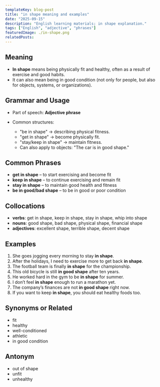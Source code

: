 ```yaml
---
templateKey: blog-post
title: "in shape meaning and examples"
date: "2025-09-15"
description: "English learning materials; in shape explanation."
tags: ["English", "adjective", "phrases"]
featuredImage: ./in-shape.png
relatedPosts:
---
```


## Meaning

- **In shape** means being physically fit and healthy, often as a result of exercise and good habits.
- It can also mean being in good condition (not only for people, but also for objects, systems, or organizations).

## Grammar and Usage

- Part of speech: **Adjective phrase**
- Common structures:

  - "be in shape" → describing physical fitness.
  - "get in shape" → become physically fit.
  - "stay/keep in shape" → maintain fitness.
  - Can also apply to objects: "The car is in good shape."

## Common Phrases

- **get in shape** – to start exercising and become fit
- **keep in shape** – to continue exercising and remain fit
- **stay in shape** – to maintain good health and fitness
- **be in good/bad shape** – to be in good or poor condition

## Collocations

- **verbs**: get in shape, keep in shape, stay in shape, whip into shape
- **nouns**: good shape, bad shape, physical shape, financial shape
- **adjectives**: excellent shape, terrible shape, decent shape

## Examples

1. She goes jogging every morning to stay **in shape**.
2. After the holidays, I need to exercise more to get back **in shape**.
3. The football team is finally **in shape** for the championship.
4. This old bicycle is still **in good shape** after ten years.
5. He worked hard in the gym to be **in shape** for summer.
6. I don’t feel **in shape** enough to run a marathon yet.
7. The company’s finances are not **in good shape** right now.
8. If you want to keep **in shape**, you should eat healthy foods too.

## Synonyms or Related

- fit
- healthy
- well-conditioned
- athletic
- in good condition

## Antonym

- out of shape
- unfit
- unhealthy
